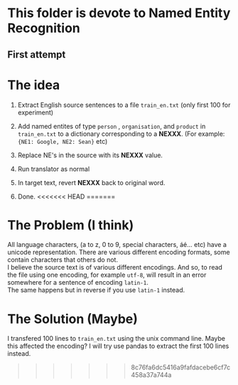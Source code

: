 # This folder is devote to Named Entity Recognition

## First attempt

# The idea
1) Extract English source sentences to a file `train_en.txt` (only first 100 for experiment)

2) Add named entites of type `person` , `organisation`, and `product` in `train_en.txt` to a dictionary corresponding to a **NEXXX**. (For example: `{NE1: Google, NE2: Sean}` etc)

3) Replace NE's in the source with its **NEXXX** value.

4) Run translator as normal

5) In target text, revert **NEXXX** back to original word.

6) Done.
<<<<<<< HEAD
=======

# The Problem (I think)
All language characters, (a to z, 0 to 9, special characters, áé... etc) have a unicode representation. There are various different encoding formats, some contain characters that others do not.<br>
I believe the source text is of various different encodings. And so, to read the file using one encoding, for example `utf-8`, will result in an error somewhere for a sentence of encoding `latin-1`.<br>
The same happens but in reverse if you use `latin-1` instead.

# The Solution (Maybe)
I transfered 100 lines to `train_en.txt` using the unix command line. Maybe this affected the encoding? I will try use pandas to extract the first 100 lines instead.
>>>>>>> 8c76fa6dc5416a9fafdacebe6cf7c458a37a744a
